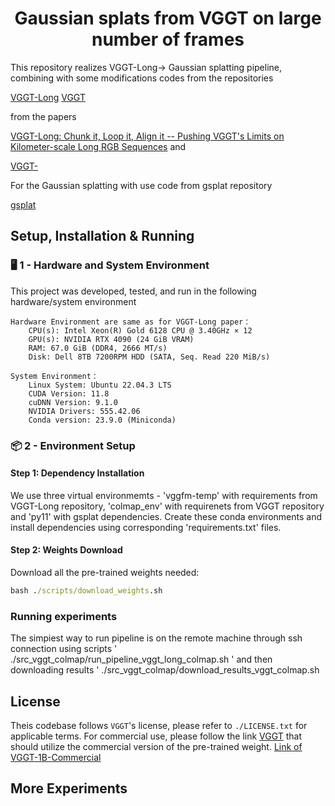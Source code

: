 <p align="center">
<p align="center">
<h1 align="center">Gaussian splats from VGGT on large number of frames</h1>
</p>

This repository realizes VGGT-Long-> Gaussian splatting pipeline, combining with some modifications 
codes from the repositories 

 [VGGT-Long](https://github.com/facebookresearch/vggt)
 [VGGT](https://github.com/facebookresearch/vggt)

from the papers 

[VGGT-Long: Chunk it, Loop it, Align it -- Pushing VGGT's Limits on Kilometer-scale Long RGB Sequences](https://arxiv.org/abs/2507.16443)
and

[VGGT-](https://arxiv.org/abs/---)

For the Gaussian splatting with use code from gsplat repository 

[gsplat](https://github.com/nerfstudio-project/gsplat)

##  Setup, Installation & Running

### 🖥️ 1 - Hardware and System Environment 

This project was developed, tested, and run in the following hardware/system environment

```
Hardware Environment are same as for VGGT-Long paper：
    CPU(s): Intel Xeon(R) Gold 6128 CPU @ 3.40GHz × 12
    GPU(s): NVIDIA RTX 4090 (24 GiB VRAM)
    RAM: 67.0 GiB (DDR4, 2666 MT/s)
    Disk: Dell 8TB 7200RPM HDD (SATA, Seq. Read 220 MiB/s)

System Environment：
    Linux System: Ubuntu 22.04.3 LTS
    CUDA Version: 11.8
    cuDNN Version: 9.1.0
    NVIDIA Drivers: 555.42.06
    Conda version: 23.9.0 (Miniconda)
```

### 📦 2 - Environment Setup 

#### Step 1: Dependency Installation

We use three virtual environmemts - 'vggfm-temp' with requirements from VGGT-Long repository, 
'colmap_env' with requirenets from VGGT repository and 'py11' with gsplat  dependencies.
Create these conda environments and install dependencies using corresponding 'requirements.txt' files.

#### Step 2: Weights Download

Download all the pre-trained weights needed:

```cmd
bash ./scripts/download_weights.sh
```

### Running experiments 

The simpiest way to run pipeline is on the remote machine through ssh connection using scripts
'
./src_vggt_colmap/run_pipeline_vggt_long_colmap.sh
'
and then downloading results
'
./src_vggt_colmap/download_results_vggt_colmap.sh



## License

Theis  codebase follows `VGGT`'s license, please refer to `./LICENSE.txt` for applicable terms. For commercial use, please follow the link [VGGT](https://github.com/facebookresearch/vggt) that should utilize the commercial version of the pre-trained weight. [Link of VGGT-1B-Commercial](https://huggingface.co/facebook/VGGT-1B-Commercial)

## More Experiments
